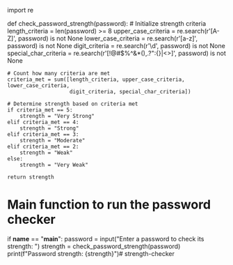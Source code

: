 import re

def check_password_strength(password):
    # Initialize strength criteria
    length_criteria = len(password) >= 8
    upper_case_criteria = re.search(r'[A-Z]', password) is not None
    lower_case_criteria = re.search(r'[a-z]', password) is not None
    digit_criteria = re.search(r'\d', password) is not None
    special_char_criteria = re.search(r'[!@#$%^&*(),.?":{}|<>]', password) is not None

    # Count how many criteria are met
    criteria_met = sum([length_criteria, upper_case_criteria, lower_case_criteria,
                        digit_criteria, special_char_criteria])

    # Determine strength based on criteria met
    if criteria_met == 5:
        strength = "Very Strong"
    elif criteria_met == 4:
        strength = "Strong"
    elif criteria_met == 3:
        strength = "Moderate"
    elif criteria_met == 2:
        strength = "Weak"
    else:
        strength = "Very Weak"

    return strength

# Main function to run the password checker
if __name__ == "__main__":
    password = input("Enter a password to check its strength: ")
    strength = check_password_strength(password)
    print(f"Password strength: {strength}")# strength-checker
